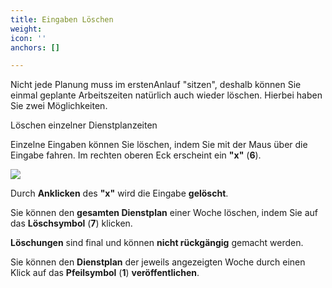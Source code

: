 ```yaml
---
title: Eingaben Löschen
weight: 
icon: ''
anchors: []

---
```

Nicht jede Planung muss im erstenAnlauf "sitzen", deshalb können Sie einmal geplante Arbeitszeiten natürlich auch wieder löschen. Hierbei haben Sie zwei Möglichkeiten.

Löschen einzelner Dienstplanzeiten

Einzelne Eingaben können Sie löschen, indem Sie mit der Maus über die Eingabe fahren. Im rechten oberen Eck erscheint ein **"x"** (**6**).

![](https://d33v4339jhl8k0.cloudfront.net/docs/assets/5dd29b3f04286364bc91dcd3/images/5df3bbf02c7d3a7e9ae518b0/file-pUnu4qAPNt.png)

Durch **Anklicken** des **"x"** wird die Eingabe **gelöscht**.

Sie können den **gesamten Dienstplan** einer Woche löschen, indem Sie auf das **Löschsymbol** (**7**) klicken.

**Löschungen** sind final und können **nicht rückgängig** gemacht werden.

Sie können den **Dienstplan** der jeweils angezeigten Woche durch einen Klick auf das **Pfeilsymbol** (**1**) **veröffentlichen**.